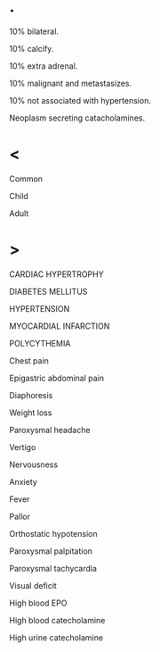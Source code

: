 # .

10% bilateral.

10% calcify.

10% extra adrenal.

10% malignant and metastasizes.

10% not associated with hypertension.

Neoplasm secreting catacholamines.

# <

Common

Child

Adult

# >

CARDIAC HYPERTROPHY

DIABETES MELLITUS

HYPERTENSION

MYOCARDIAL INFARCTION

POLYCYTHEMIA

Chest pain

Epigastric abdominal pain

Diaphoresis

Weight loss

Paroxysmal headache

Vertigo

Nervousness

Anxiety

Fever

Pallor

Orthostatic hypotension

Paroxysmal palpitation

Paroxysmal tachycardia

Visual deficit

High blood EPO

High blood catecholamine

High urine catecholamine
